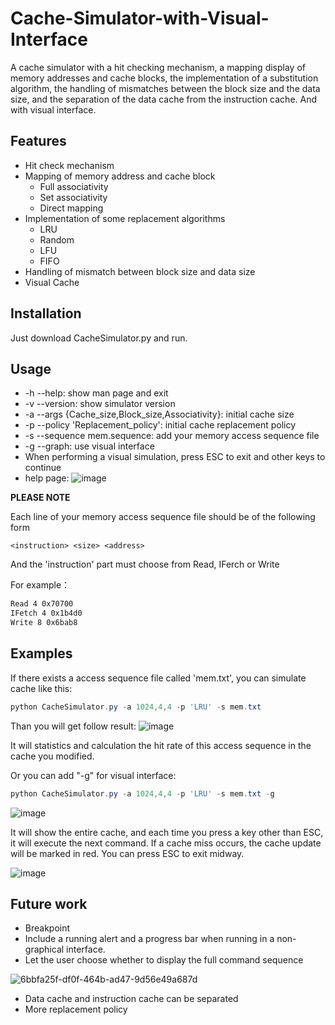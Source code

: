 # Cache-Simulator-with-Visual-Interface
A cache simulator with a hit checking mechanism, a mapping display of memory addresses and cache blocks, the implementation of a substitution algorithm, the handling of mismatches between the block size and the data size, and the separation of the data cache from the instruction cache. And with visual interface.

## Features

- Hit check mechanism
- Mapping of memory address and cache block
  - Full associativity
  - Set associativity
  - Direct mapping
- Implementation of some replacement algorithms
  - LRU
  - Random
  - LFU
  - FIFO
- Handling of mismatch between block size and data size
- Visual Cache

## Installation

Just download  CacheSimulator.py and run.

## Usage

- -h --help:                                                show man page and exit
- -v --version:                                             show simulator version
- -a --args {Cache_size,Block_size,Associativity}:          initial cache size
- -p --policy 'Replacement_policy':                         initial cache replacement policy
- -s --sequence mem.sequence:                               add your memory access sequence file
- -g --graph:                                               use visual interface
- When performing a visual simulation, press ESC to exit and other keys to continue
- help page:
![image](https://github.com/AlmostGPH/Cache-Simulator-with-Visual-Interface/assets/60679801/d47e7399-0a63-46d4-b3ad-365de2328dc9)

**PLEASE NOTE**

Each line of your memory access sequence file should be of the following form

``<instruction> <size> <address> ``

And the 'instruction' part must choose from Read, IFerch or Write

For example：
```txt
Read 4 0x70700
IFetch 4 0x1b4d0
Write 8 0x6bab8
```


## Examples
If there exists a access sequence file called 'mem.txt', you can simulate cache like this:

```powershell
python CacheSimulator.py -a 1024,4,4 -p 'LRU' -s mem.txt
```

Than you will get follow result:
![image](https://github.com/AlmostGPH/Cache-Simulator-with-Visual-Interface/assets/60679801/0998795a-159f-433a-8c06-56777d6610fc)

It will statistics and calculation the hit rate of this access sequence in the cache you modified. 

Or you can add "-g" for visual interface:
```powershell
python CacheSimulator.py -a 1024,4,4 -p 'LRU' -s mem.txt -g
```
![image](https://github.com/AlmostGPH/Cache-Simulator-with-Visual-Interface/assets/60679801/55a06446-9d52-44a6-b7d3-203ffe0667ed)

It will show the entire cache, and each time you press a key other than ESC, it will execute the next command. If a cache miss occurs, the cache update will be marked in red. You can press ESC to exit midway.

![image](https://github.com/AlmostGPH/Cache-Simulator-with-Visual-Interface/assets/60679801/8c0316a7-ef7b-4522-b500-09f2829a1ee7)



## Future work

- Breakpoint
- Include a running alert and a progress bar when running in a non-graphical interface.
- Let the user choose whether to display the full command sequence

![6bbfa25f-df0f-464b-ad47-9d56e49a687d](https://github.com/AlmostGPH/Cache-Simulator-with-Visual-Interface/assets/60679801/ac148752-b2e8-4e66-a54c-f89d8a8b7cca)

- Data cache and instruction cache can be separated
- More replacement policy
